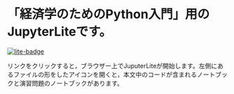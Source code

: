 # 「経済学のためのPython入門」用のJupyterLiteです。

[![lite-badge](https://jupyterlite.rtfd.io/en/latest/_static/badge.svg)](https://python-keizaigaku.github.io/jlite)

リンクをクリックすると，ブラウザー上でJuputerLiteが開始します。左側にあるファイルの形をしたアイコンを開くと，本文中のコードが含まれるノートブックと演習問題のノートブックがあります。
